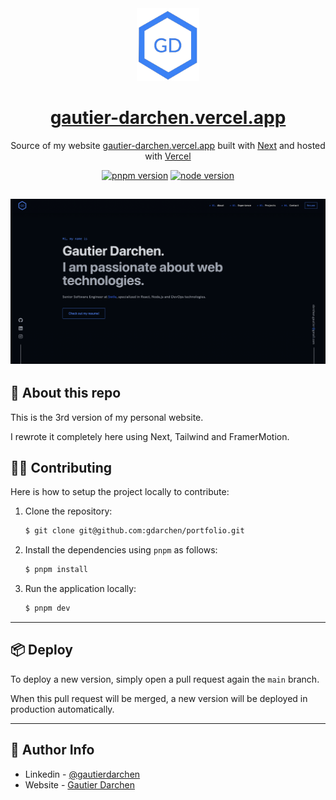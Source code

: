 <div align="center">
  <img alt="Logo" src=".README/logo.png" width="100" />
</div>
<h1 align="center">
  <a href="https://gautier-darchen.vercel.app/">gautier-darchen.vercel.app</a>
</h1>
<p align="center">
  Source of my website <a href="https://gautier-darchen.vercel.app/" target="_blank">gautier-darchen.vercel.app</a> built with <a href="https://nextjs.org/" target="_blank">Next</a> and hosted with <a href="https://vercel.com/" target="_blank">Vercel</a>
</p>

<div align="center">

<!-- TODO: change picture, skills -->

<!-- TODO: uncomment when public -->
<!-- [![last commit](https://badgen.net/github/last-commit/gdarchen/portfolio?icon=https://simpleicons.now.sh/git/fff)](https://github.com/gdarchen/portfolio) -->
[![pnpm version](https://img.shields.io/badge/v9.4.0-F69220.svg?logo=pnpm&logoColor=white&label=pnpm)](https://pnpm.io/)
[![node version](https://img.shields.io/badge/%3E=20.0.0-3C873A.svg?logo=node.js&logoColor=white&label=node)](https://nodejs.org/en/)

</div>

<!-- 
 -->

## ![demo](.README/home.png)

## 👋 About this repo

This is the 3rd version of my personal website.

I rewrote it completely here using Next, Tailwind and FramerMotion.

## 👨‍💻 Contributing

Here is how to setup the project locally to contribute:

1. Clone the repository:
   ```bash
   $ git clone git@github.com:gdarchen/portfolio.git
   ```
2. Install the dependencies using `pnpm` as follows:
   ```bash
   $ pnpm install
   ```
3. Run the application locally:
   ```bash
   $ pnpm dev
   ```

---


## 📦 Deploy

To deploy a new version, simply open a pull request again the `main` branch.

When this pull request will be merged, a new version will be deployed in production automatically.

---

## 📣 Author Info

- Linkedin - [@gautierdarchen](https://www.linkedin.com/in/gautierdarchen/)
- Website - [Gautier Darchen](https://gautier-darchen.vercel.app/)
